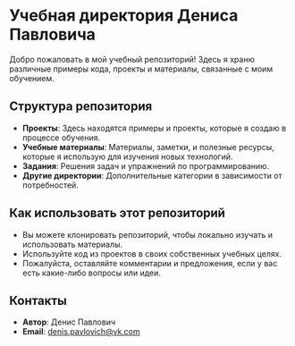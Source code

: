 # Учебная директория Дениса Павловича

Добро пожаловать в мой учебный репозиторий! Здесь я храню различные примеры кода, проекты и материалы, связанные с моим обучением.

## Структура репозитория

- **Проекты**: Здесь находятся примеры и проекты, которые я создаю в процессе обучения.
- **Учебные материалы**: Материалы, заметки, и полезные ресурсы, которые я использую для изучения новых технологий.
- **Задания**: Решения задач и упражнений по программированию.
- **Другие директории**: Дополнительные категории в зависимости от потребностей.

## Как использовать этот репозиторий

- Вы можете клонировать репозиторий, чтобы локально изучать и использовать материалы.
- Используйте код из проектов в своих собственных учебных целях.
- Пожалуйста, оставляйте комментарии и предложения, если у вас есть какие-либо вопросы или идеи.

## Контакты

- **Автор**: Денис Павлович
- **Email**: denis.pavlovich@vk.com
